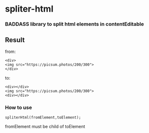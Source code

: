 spliter-html
==============

### BADDASS library to split html elements in contentEditable

## Result

from:

```
<div>
<img src="https://picsum.photos/200/300">
</div>

```

to:

```
<div></div>
<img src="https://picsum.photos/200/300">
<div></div>
```

### How to use

```
spliterHtml(fromElement,toElement);
```

fromElement must be child of toElement
